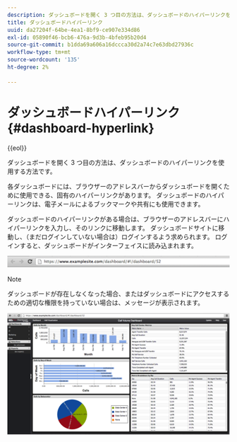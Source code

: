 ```yaml
---
description: ダッシュボードを開く 3 つ目の方法は、ダッシュボードのハイパーリンクを使用する方法です。
title: ダッシュボードハイパーリンク
uuid: da27204f-64be-4ea1-8bf9-ce907e334d86
exl-id: 05890f46-bcb6-476a-9d3b-4bfeb95b20d4
source-git-commit: b1dda69a606a16dccca30d2a74c7e63dbd27936c
workflow-type: tm+mt
source-wordcount: '135'
ht-degree: 2%

---
```


# ダッシュボードハイパーリンク{#dashboard-hyperlink}

{{eol}}

ダッシュボードを開く 3 つ目の方法は、ダッシュボードのハイパーリンクを使用する方法です。

各ダッシュボードには、ブラウザーのアドレスバーからダッシュボードを開くために使用できる、固有のハイパーリンクがあります。 ダッシュボードのハイパーリンクは、電子メールによるブックマークや共有にも使用できます。

ダッシュボードのハイパーリンクがある場合は、ブラウザーのアドレスバーにハイパーリンクを入力し、そのリンクに移動します。 ダッシュボードサイトに移動し、（まだログインしていない場合は）ログインするよう求められます。 ログインすると、ダッシュボードがインターフェイスに読み込まれます。

![](assets/db_hyperlink.png)

>[!NOTE]
>
>ダッシュボードが存在しなくなった場合、またはダッシュボードにアクセスするための適切な権限を持っていない場合は、メッセージが表示されます。

![](assets/db_hyperlink2.png)
